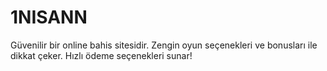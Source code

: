# 1NISANN
Güvenilir bir online bahis sitesidir. Zengin oyun seçenekleri ve bonusları ile dikkat çeker. Hızlı ödeme seçenekleri sunar!
